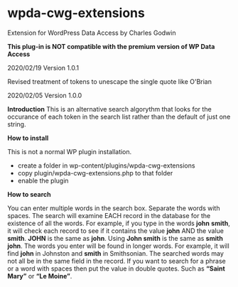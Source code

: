 # wpda-cwg-extensions
Extension for WordPress Data Access by Charles Godwin

__This plug-in is NOT compatible with the premium version of WP Data Access__

2020/02/19 Version 1.0.1

Revised treatment of tokens to unescape the single quote like O'Brian

2020/02/05 Version 1.0.0

__Introduction__
This is an alternative search algorythm that looks for the occurance of each token in the search list rather than the default of just one string. 

__How to install__

This is not a normal WP plugin installation.

* create a folder in wp-content/plugins/wpda-cwg-extensions
* copy plugin/wpda-cwg-extensions.php to that folder
* enable the plugin

__How to search__

You can enter multiple words in the search box. Separate the words with spaces. The search will examine EACH record in the database for the existence of all the words. For example, if you type in the words __john__ __smith__, it will check each record to see if it contains the value __john__ AND the value __smith__. __JOHN__ is the same as __john__. Using __John smith__ is the same as __smith john__. The words you enter will be found in longer words. For example, it will find __john__ in Johnston and __smith__ in Smithsonian. The searched words may not all be in the same field in the record. If you want to search for a phrase or a word with spaces then put the value in double quotes. Such as __“Saint Mary”__ 
or __“Le Moine”__.
